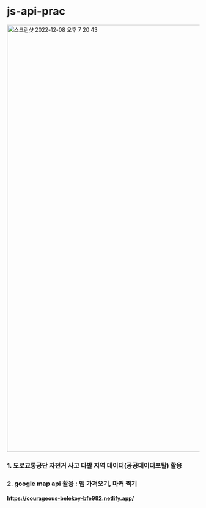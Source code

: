 # js-api-prac


<img width="1119" alt="스크린샷 2022-12-08 오후 7 20 43" src="https://user-images.githubusercontent.com/87405971/206421904-84ae7b3d-78f9-4504-9068-969d360060f5.png">

### 1. 도로교통공단 자전거 사고 다발 지역 데이터(공공데이터포탈) 활용
### 2. google map api 활용 : 맵 가져오기, 마커 찍기
#### https://courageous-belekoy-bfe982.netlify.app/ 
